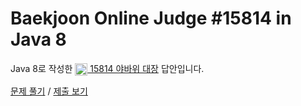 # Baekjoon Online Judge #15814 in Java 8
Java 8로 작성한 [<img src="https://static.solved.ac/tier_small/4.svg" height="20" align="center">
15814 야바위 대장](https://www.acmicpc.net/problem/15814) 답안입니다.

[문제 풀기](https://www.acmicpc.net/problem/15814) /
[제출 보기](https://www.acmicpc.net/source/87529750)
